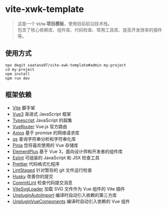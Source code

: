 # vite-xwk-template

> 这是一个 **`Vite` 项目模板**，使用目前前沿技术栈。  
> 包含了核心依赖库、组件库、代码检查、常用工具库、提高开发效率的插件等。

## 使用方式

```
npx degit saatana97/vite-xwk-template#admin my-project
cd my-project
npm install
npm run dev
```

## 框架依赖

-   [Vite](https://cn.vitejs.dev/) 脚手架
-   [Vue3](https://cn.vuejs.org/) 渐进式 JavaScript 框架
-   [Typescript](https://www.tslang.cn) JavaScript 的超集
-   [VueRouter](https://router.vuejs.org/) Vue.js 官方路由
-   [Axios](https://www.axios-http.cn/) 基于 promise 的网络请求库
-   [qs](https://github.com/ljharb/qs) 查询字符串分析和字符串化库
-   [Pinia](https://pinia.web3doc.top/) 您将喜欢使用的 Vue 存储库
-   [ElementPlus](https://element-plus.gitee.io/) 基于 Vue 3，面向设计师和开发者的组件库
-   [Eslint](https://eslint.bootcss.com/) 可组装的 JavaScript 和 JSX 检查工具
-   [Prettier](https://prettier.io/) 代码格式化程序
-   [LintStaged](https://github.com/okonet/lint-staged#readme) 针对暂存的 git 文件运行检查
-   [Husky](https://typicode.github.io/husky) 改善你的提交
-   [CommitLint](https://github.com/conventional-changelog/commitlint#readme) 检查代码提交消息
-   [ViteSvgLoader](https://github.com/jpkleemans/vite-svg-loader#readme) 加载 SVG 文件作为 Vue 组件的 Vite 插件
-   [UnpluginAutoImport](https://github.com/antfu/unplugin-auto-import#readme) 编译时自动引入依赖的第三方库
-   [UnpluginVueComponents](https://github.com/antfu/unplugin-vue-components#unplugin-vue-components) 编译时自动引入依赖的 Vue 组件
